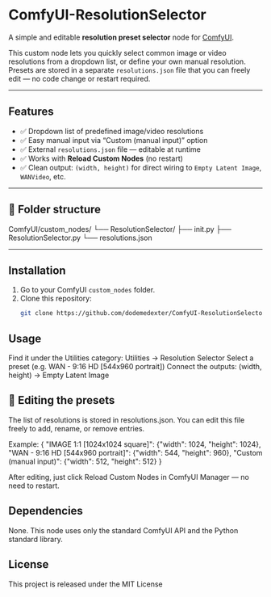# ComfyUI-ResolutionSelector

A simple and editable **resolution preset selector** node for [ComfyUI](https://github.com/comfyanonymous/ComfyUI).

This custom node lets you quickly select common image or video resolutions from a dropdown list, or define your own manual resolution.  
Presets are stored in a separate `resolutions.json` file that you can freely edit — no code change or restart required.

---

## Features

- ✅ Dropdown list of predefined image/video resolutions  
- ✅ Easy manual input via “Custom (manual input)” option  
- ✅ External `resolutions.json` file — editable at runtime  
- ✅ Works with **Reload Custom Nodes** (no restart)  
- ✅ Clean output: `(width, height)` for direct wiring to `Empty Latent Image`, `WANVideo`, etc.

---

## 📁 Folder structure

ComfyUI/custom_nodes/
└── ResolutionSelector/
├── init.py
├── ResolutionSelector.py
└── resolutions.json


---

## Installation

1. Go to your ComfyUI `custom_nodes` folder.
2. Clone this repository:
   ```bash
   git clone https://github.com/dodemedexter/ComfyUI-ResolutionSelector.git

## Usage

Find it under the Utilities category:
Utilities → Resolution Selector
Select a preset (e.g. WAN - 9:16 HD [544x960 portrait])
Connect the outputs:
(width, height) → Empty Latent Image

## 🧾 Editing the presets

The list of resolutions is stored in resolutions.json.
You can edit this file freely to add, rename, or remove entries.

Example:
{
    "IMAGE 1:1 [1024x1024 square]": {"width": 1024, "height": 1024},
    "WAN - 9:16 HD [544x960 portrait]": {"width": 544, "height": 960},
    "Custom (manual input)": {"width": 512, "height": 512}
}

After editing, just click Reload Custom Nodes in ComfyUI Manager — no need to restart.

## Dependencies

None.
This node uses only the standard ComfyUI API and the Python standard library.

## License

This project is released under the MIT License

